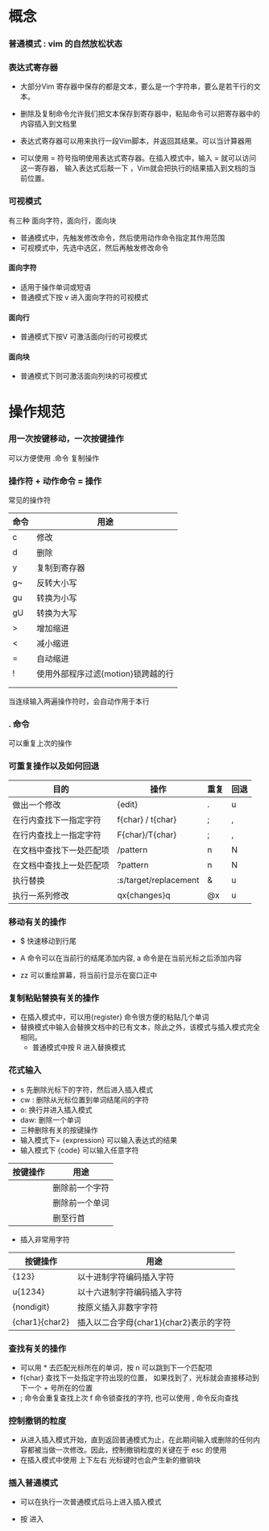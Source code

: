 # 概念

### 普通模式 : vim 的自然放松状态

### 表达式寄存器

- 大部分Vim 寄存器中保存的都是文本，要么是一个字符串，要么是若干行的文本。

- 删除及复制命令允许我们把文本保存到寄存器中，粘贴命令可以把寄存器中的内容插入到文档里
- 表达式寄存器可以用来执行一段Vim脚本，并返回其结果。可以当计算器用
- 可以使用 = 符号指明使用表达式寄存器。在插入模式中，输入 <C-r>=  就可以访问这一寄存器， 输入表达式后敲一下 <CR>，Vim就会把执行的结果插入到文档的当前位置。

### 可视模式

有三种 面向字符，面向行，面向块

- 普通模式中，先触发修改命令，然后使用动作命令指定其作用范围
- 可视模式中，先选中选区，然后再触发修改命令

#### 面向字符

- 适用于操作单词或短语
- 普通模式下按 v 进入面向字符的可视模式

#### 面向行

- 普通模式下按V 可激活面向行的可视模式

#### 面向块

- 普通模式下<C-v>则可激活面向列块的可视模式

   

# 操作规范

### 用一次按键移动，一次按键操作

可以方便使用 .命令 复制操作

### 操作符 + 动作命令 = 操作

常见的操作符

| 命令 | 用途                               |
| ---- | ---------------------------------- |
| c    | 修改                               |
| d    | 删除                               |
| y    | 复制到寄存器                       |
| g~   | 反转大小写                         |
| gu   | 转换为小写                         |
| gU   | 转换为大写                         |
| >    | 增加缩进                           |
| <    | 减小缩进                           |
| =    | 自动缩进                           |
| !    | 使用外部程序过滤{motion}锁跨越的行 |
|      |                                    |
|      |                                    |

当连续输入两遍操作符时，会自动作用于本行

### . 命令

可以重复上次的操作

### 可重复操作以及如何回退

| 目的                     | 操作                  | 重复 | 回退 |
| ------------------------ | --------------------- | ---- | ---- |
| 做出一个修改             | {edit}                | .    | u    |
| 在行内查找下一指定字符   | f{char} / t{char}     | ;    | ,    |
| 在行内查找上一指定字符   | F{char}/T{char}       | ;    | ,    |
| 在文档中查找下一处匹配项 | /pattern<CR>          | n    | N    |
| 在文档中查找上一处匹配项 | ?pattern<CR>          | n    | N    |
| 执行替换                 | :s/target/replacement | &    | u    |
| 执行一系列修改           | qx{changes}q          | @x   | u    |



### 移动有关的操作

- $ 快速移动到行尾

- A 命令可以在当前行的结尾添加内容, a 命令是在当前光标之后添加内容

- zz 可以重绘屏幕，将当前行显示在窗口正中

  

### 复制粘贴替换有关的操作

- 在插入模式中，可以用<C-r>{register} 命令很方便的粘贴几个单词
- 替换模式中输入会替换文档中的已有文本，除此之外，该模式与插入模式完全相同。
  - 普通模式中按 R 进入替换模式

### 花式输入

- s 先删除光标下的字符，然后进入插入模式
- cw : 删除从光标位置到单词结尾间的字符
- o: 换行并进入插入模式
- daw: 删除一个单词
- 三种删除有关的按键操作
- 输入模式下<C-r>= {expression}<CR> 可以输入表达式的结果
- 输入模式下 <C-v>{code} 可以输入任意字符

| 按键操作 | 用途           |
| -------- | -------------- |
| <C-h>    | 删除前一个字符 |
| <C-w>    | 删除前一个单词 |
| <C-u>    | 删至行首       |

- 插入非常用字符

| 按键操作            | 用途                                   |
| ------------------- | -------------------------------------- |
| <C-v>{123}          | 以十进制字符编码插入字符               |
| <C-v>u{1234}        | 以十六进制字符编码插入字符             |
| <C-v>{nondigit}     | 按原义插入非数字字符                   |
| <C-k>{char1}{char2} | 插入以二合字母{char1}{char2}表示的字符 |



### 查找有关的操作

- 可以用 * 去匹配光标所在的单词，按 n 可以跳到下一个匹配项
- f{char} 查找下一处指定字符出现的位置， 如果找到了，光标就会直接移动到下一个 + 号所在的位置
- ; 命令会重复查找上次 f 命令锁查找的字符, 也可以使用 , 命令反向查找

### 控制撤销的粒度

- 从进入插入模式开始，直到返回普通模式为止，在此期间输入或删除的任何内容都被当做一次修改。因此，控制撤销粒度的关键在于 esc 的使用
- 在插入模式中使用 上下左右 光标键时也会产生新的撤销块

### 插入普通模式

- 可以在执行一次普通模式后马上进入插入模式

- 按 <C-o> 进入 

